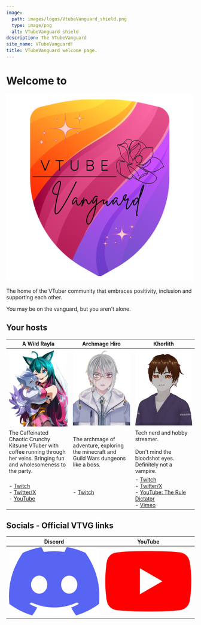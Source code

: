 ```yaml
---
image:
  path: images/logos/VtubeVanguard_shield.png
  type: image/png
  alt: VTubeVanguard shield
description: The VTubeVanguard
site_name: VTubeVanguard!
title: VTubeVanguard welcome page.
---
```


# Welcome to 

![VtubeVanguard_shield.png](images/logos/VtubeVanguard_shield.png)

The home of the VTuber community that embraces positivity, inclusion and supporting each other.

You may be on the vanguard, but you aren't alone.

## Your hosts

<style>
table th:first-of-type {
    width: 34%;
}
table th:nth-of-type(2) {
    width: 33%;
}
table th:nth-of-type(3) {
    width: 33%;
}
</style>

| <center>A Wild Rayla</center>                                                                                                                          | <center>Archmage Hiro</center>                                                                           | <center>Khorlith</center>                                                                                                                                                                                                      |
| ----------------------------------------------------------------------------------------------------------------------------------------------- | --------------------------------------------------------------------------------------- | ------------------------------------------------------------------------------------------------------------------------------------------------------------------------------------------------------------- |
| ![a_wild_rayla.png](images/avatars/a_wild_rayla.png)                                                                                            | ![Archmage_Hiro.png](images/avatars/Archmage_Hiro.png)                                  | ![Khorlith.png](images/avatars/Khorlith.png)                                                                                                                                                                  |
| The Caffeinated Chaotic Crunchy Kitsune VTuber with coffee running through her veins. Bringing fun and wholesomeness to the party.              | The archmage of adventure, exploring the minecraft and Guild Wars dungeons like a boss. | Tech nerd and hobby streamer. <br><br>Don't mind the bloodshot eyes. Definitely not a vampire.                                                                                                                |
| - [Twitch](https://www.twitch.tv/a_wild_rayla)<br>- [Twitter/X](https://x.com/A_Wild_Rayla)<br>- [YouTube](https://www.youtube.com/@AWildRayla) | - [Twitch](https://www.twitch.tv/archmage_hirovt)                                       | - [Twitch](https://www.twitch.tv/khorlith)<br>- [Twitter/X](https://x.com/Khorlith)<br>- [YouTube: The Rule Dictator](https://www.youtube.com/@Khorlith)<br>- [Vimeo](https://vimeo.com/channels/1839287)<br> |

## Socials - Official VTVG links

| <center>Discord</center>                                                                   | <center>YouTube</center>                                                                                   |
| ------------------------------------------------------------------------- | ----------------------------------------------------------------------------------------- |
| [![Discord.png](images/logos/Discord.png)](https://discord.gg/Bruf6xbzXG) | [![VTVG_YT_Banner.png](images/logos/YouTube.png)](https://www.youtube.com/@VtubeVanguard) |
